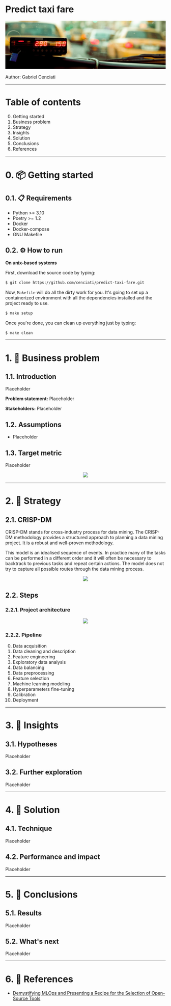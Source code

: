 # **Predict taxi fare**
<p align="center"><img src="reports/figures/banner.png"></p>
<p>Author: Gabriel Cenciati</p>

---

# **Table of contents**
  0. Getting started
  1. Business problem
  2. Strategy
  3. Insights
  4. Solution
  5. Conclusions
  6. References

---

# **0. 📦 Getting started**
## 0.1. 📋 Requirements
* Python >= 3.10
* Poetry >= 1.2
* Docker
* Docker-compose
* GNU Makefile

## 0.2. ⚙️ How to run
**On unix-based systems**

First, download the source code by typing:
```bash
$ git clone https://github.com/cenciati/predict-taxi-fare.git
```

Now, `Makefile` will do all the dirty work for you. It's going to set up a containerized environment with all the dependencies installed and the project ready to use. 
```bash
$ make setup
```

Once you're done, you can clean up everything just by typing:
```bash
$ make clean
```

---

# **1. 💼 Business problem**
## 1.1. Introduction
Placeholder

**Problem statement:** Placeholder

**Stakeholders:** Placeholder

## 1.2. Assumptions
- Placeholder

## 1.3. Target metric
Placeholder

<p name="" align="center"><img src="reports/figures/metric.png"></p>

---

# **2. 📃 Strategy**
## 2.1. CRISP-DM
CRISP-DM stands for cross-industry process for data mining. The CRISP-DM methodology provides a structured approach to planning a data mining project. It is a robust and well-proven methodology.

This model is an idealised sequence of events. In practice many of the tasks can be performed in a different order and it will often be necessary to backtrack to previous tasks and repeat certain actions. The model does not try to capture all possible routes through the data mining process.
<p align="center"><img src="reports/figures/crisp-methodology.jpg"></p>

## 2.2. Steps
### 2.2.1. Project architecture
<p align="center"><img src="reports/figures/project-architecture.png"></p>

### 2.2.2. Pipeline
0. Data acquisition
1. Data cleaning and description
2. Feature engineering
3. Exploratory data analysis
4. Data balancing
5. Data preprocessing
6. Feature selection
7. Machine learning modeling
8. Hyperparameters fine-tuning
9. Calibration
10. Deployment

---

# **3. 🤯 Insights**
## 3.1. Hypotheses
Placeholder

## 3.2. Further exploration
Placeholder

---

# **4. 📌 Solution**
## 4.1. Technique
Placeholder

## 4.2. Performance and impact
Placeholder

---

# **5. 💭 Conclusions**
## 5.1. Results
Placeholder

## 5.2. What's next
Placeholder

---

# **6. 📎 References**
- [Demystifying MLOps and Presenting a Recipe for the Selection of Open-Source Tools](https://www.mdpi.com/2076-3417/11/19/8861)